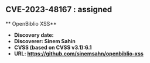 ## CVE-2023-48167  :  assigned
** OpenBiblio XSS**

- **Discovery date:**
- **Discoverer: Sinem Sahin**
- **CVSS (based on CVSS v3.1):6.1**
- **URL:  https://github.com/sinemsahn/openbiblio-xss**
